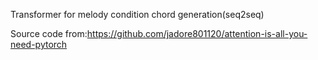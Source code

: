 Transformer for melody condition chord generation(seq2seq)

Source code from:https://github.com/jadore801120/attention-is-all-you-need-pytorch
